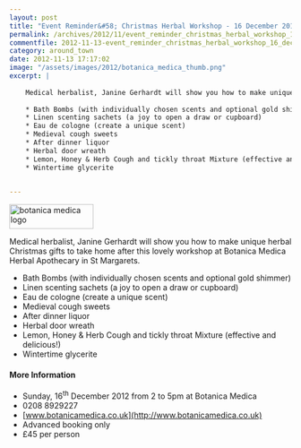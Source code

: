 ```yaml
---
layout: post
title: "Event Reminder&#58; Christmas Herbal Workshop - 16 December 2012"
permalink: /archives/2012/11/event_reminder_christmas_herbal_workshop_16_decemb.html
commentfile: 2012-11-13-event_reminder_christmas_herbal_workshop_16_decemb
category: around_town
date: 2012-11-13 17:17:02
image: "/assets/images/2012/botanica_medica_thumb.png"
excerpt: |
    
    Medical herbalist, Janine Gerhardt will show you how to make unique herbal Christmas gifts to take home after this lovely workshop at Botanica Medica Herbal Apothecary in St Margarets.
    
    * Bath Bombs (with individually chosen scents and optional gold shimmer)
    * Linen scenting sachets (a joy to open a draw or cupboard)
    * Eau de cologne (create a unique scent)
    * Medieval cough sweets
    * After dinner liquor
    * Herbal door wreath
    * Lemon, Honey & Herb Cough and tickly throat Mixture (effective and delicious!)
    * Wintertime glycerite
    

---
```


<a href="/assets/images/2012/botanica_medica.png" title="See larger version of - botanica medica logo"><img src="/assets/images/2012/botanica_medica_thumb.png" width="150" height="44" alt="botanica medica logo" class="right" /></a>

Medical herbalist, Janine Gerhardt will show you how to make unique herbal Christmas gifts to take home after this lovely workshop at Botanica Medica Herbal Apothecary in St Margarets.

-   Bath Bombs (with individually chosen scents and optional gold shimmer)
-   Linen scenting sachets (a joy to open a draw or cupboard)
-   Eau de cologne (create a unique scent)
-   Medieval cough sweets
-   After dinner liquor
-   Herbal door wreath
-   Lemon, Honey & Herb Cough and tickly throat Mixture (effective and delicious!)
-   Wintertime glycerite

#### More Information

-   Sunday, 16<sup>th</sup> December 2012 from 2 to 5pm at Botanica Medica
-   0208 8929227
-   [www.botanicamedica.co.uk](http://www.botanicamedica.co.uk)
-   Advanced booking only
-   £45 per person
